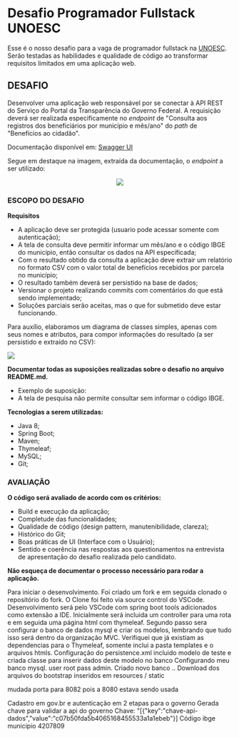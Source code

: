 # Desafio Programador Fullstack UNOESC

Esse é o nosso desafio para a vaga de programador fullstack na [UNOESC](https://www.unoesc.edu.br/). Serão testadas as habilidades e qualidade de código ao transformar requisitos limitados em uma aplicação web.

## DESAFIO

Desenvolver uma aplicação web responsável por se conectar à API REST do Serviço do Portal da Transparência do Governo Federal. A requisição deverá ser realizada especificamente no *endpoint* de "Consulta aos registros dos beneficiários por município e mês/ano" do *path* de "Benefícios ao cidadão".

Documentação disponível em: [Swagger UI](https://api.portaldatransparencia.gov.br/swagger-ui.html)

Segue em destaque na imagem, extraída da documentação, o *endpoint* a ser utilizado:
<div align="center">
	<img src="https://user-images.githubusercontent.com/12573430/159770511-5363ace6-35fe-45de-add4-298bd601c3af.png" />
</div>

### ESCOPO DO DESAFIO

**Requisitos**
- A aplicação deve ser protegida (usuario pode acessar somente com autenticação);
- A tela de consulta deve permitir informar um mês/ano e o código IBGE do município, então consultar os dados na API especificada;
- Com o resultado obtido da consulta a aplicação deve extrair um relatório no formato CSV com o valor total de benefícios recebidos por parcela no município;
- O resultado também deverá ser persistido na base de dados;
- Versionar o projeto realizando commits com comentários do que está sendo implementado;
- Soluções parciais serão aceitas, mas o que for submetido deve estar funcionando.

Para auxílio, elaboramos um diagrama de classes simples, apenas com seus nomes e atributos, para compor informações do resultado (a ser persistido e extraído no CSV): 
<div align="left">
	<img src="https://user-images.githubusercontent.com/12573430/159984550-207dc17c-54e7-453d-9883-be9d6535fb7e.png" />
</div>

**Documentar todas as suposições realizadas sobre o desafio no arquivo README.md.**
- Exemplo de suposição: 
- A tela de pesquisa não permite consultar sem informar o código IBGE.

**Tecnologias a serem utilizadas:**
- Java 8;
- Spring Boot;
- Maven;
- Thymeleaf;
- MySQL;
- Git;

### AVALIAÇÃO

**O código será avaliado de acordo com os critérios:**
- Build e execução da aplicação;
- Completude das funcionalidades;
- Qualidade de código (design pattern, manutenibilidade, clareza); 
- Histórico do Git; 
- Boas práticas de UI (Interface com o Usuário);
- Sentido e coerência nas respostas aos questionamentos na entrevista de apresentação do desafio realizada pelo candidato.

**Não esqueça de documentar o processo necessário para rodar a aplicação.**



Para iniciar o desenvolvimento. Foi criado um fork e em seguida clonado o repositório do fork.
O Clone foi feito via source control do VSCode.
Desenvolvimento será pelo VSCode com spring boot tools adicionados como extensão a IDE.
Inicialmente será incluida um controller para uma rota e em seguida uma página html com thymeleaf.
Segundo passo sera configurar o banco de dados mysql e criar os modelos, lembrando que tudo isso será dentro da organização MVC.
Verifiquei que já existiam as dependencias para o Thymeleaf, somente inclui a pasta templates e o arquivos htmls.
Configuração do persistence.xml
incluido modelo de teste e criada classe para inserir dados deste modelo no banco
Configurando meu banco mysql. user root pass admin.
Criado novo banco .. 
Download dos arquivos do bootstrap inseridos em resources / static


mudada porta para 8082 pois a 8080 estava sendo usada


Cadastro em gov.br e autenticação em 2 etapas para o governo
Gerada chave para validar a api do governo 
Chave:
		 "[{"key":"chave-api-dados","value":"c07b50fda5b4065168455533a1a1ebeb"}]
		Código ibge municipio 4207809
        